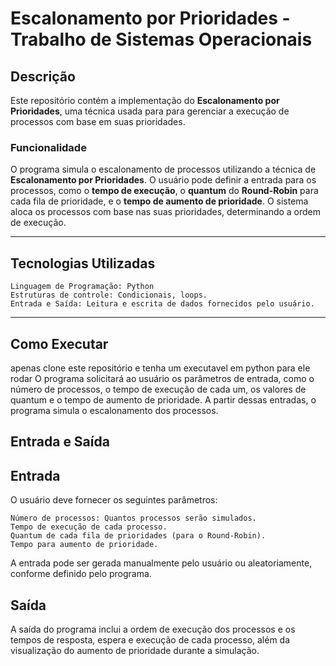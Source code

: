 # Escalonamento por Prioridades - Trabalho de Sistemas Operacionais

## Descrição

Este repositório contém a implementação do **Escalonamento por Prioridades**, uma técnica usada para para gerenciar a execução de processos com base em suas prioridades.

### Funcionalidade

O programa simula o escalonamento de processos utilizando a técnica de **Escalonamento por Prioridades**. O usuário pode definir a entrada para os processos, como o **tempo de execução**, o **quantum** do **Round-Robin** para cada fila de prioridade, e o **tempo de aumento de prioridade**. O sistema aloca os processos com base nas suas prioridades, determinando a ordem de execução.

---

Tecnologias Utilizadas
---
    Linguagem de Programação: Python
    Estruturas de controle: Condicionais, loops.
    Entrada e Saída: Leitura e escrita de dados fornecidos pelo usuário. 
---

## Como Executar

apenas clone este repositório e tenha um executavel em python para ele rodar 
O programa solicitará ao usuário os parâmetros de entrada, como o número de processos, o tempo de execução de cada um, os valores de quantum e o tempo de aumento de prioridade. A partir dessas entradas, o programa simula o escalonamento dos processos.

Entrada e Saída
---
Entrada
--

O usuário deve fornecer os seguintes parâmetros:

    Número de processos: Quantos processos serão simulados.
    Tempo de execução de cada processo.
    Quantum de cada fila de prioridades (para o Round-Robin).
    Tempo para aumento de prioridade.

A entrada pode ser gerada manualmente pelo usuário ou aleatoriamente, conforme definido pelo programa.

Saída
---

A saída do programa inclui a ordem de execução dos processos e os tempos de resposta, espera e execução de cada processo, além da visualização do aumento de prioridade durante a simulação.

